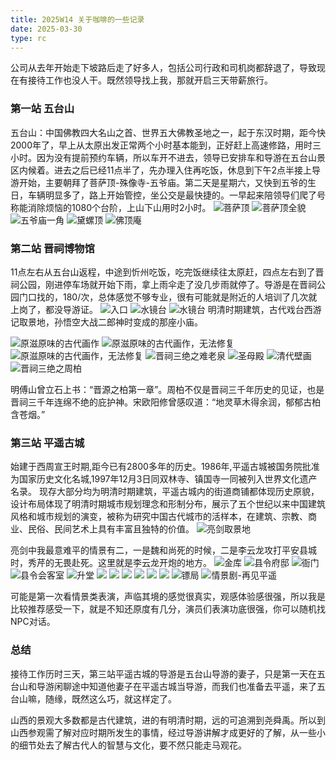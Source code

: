 ```yaml
---
title: 2025W14 关于咖啡的一些记录
date: 2025-03-30
type: rc
---
```


公司从去年开始走下坡路后走了好多人，包括公司行政和司机岗都辞退了，导致现在有接待工作也没人干。既然领导找上我，那就开启三天带薪旅行。

### 第一站 五台山
五台山：中国佛教四大名山之首、世界五大佛教圣地之一，起于东汉时期，距今快2000年了，早上从太原出发正常两个小时基本能到，正好赶上高速修路，用时三小时。因为没有提前预约车辆，所以车开不进去，领导已安排车和导游在五台山景区内候着。进去之后已经11点半了，先办理入住再吃饭，休息到下午2点半接上导游开始，主要朝拜了菩萨顶-殊像寺-五爷庙。第二天是星期六，又快到五爷的生日，车辆明显多了，路上开始管控，坐公交是最快捷的。一早起来陪领导们爬了号称能消除烦恼的1080个台阶，上山下山用时2小时。
![菩萨顶](https://img.010316.xyz///usr/Obsidian/IMG_20250606_154141.jpg)
![菩萨顶全貌](https://img.010316.xyz///usr/Obsidian/IMG_20250607_084536.jpg)
![五爷庙一角](https://img.010316.xyz///usr/Obsidian/IMG_20250606_162615_1.jpg)
![黛螺顶](https://img.010316.xyz///usr/Obsidian/IMG_20250607_093415.jpg)
![_佛顶庵_](https://img.010316.xyz///usr/Obsidian/IMG_20250607_094026.jpg)

### 第二站 晋祠博物馆
11点左右从五台山返程，中途到忻州吃饭，吃完饭继续往太原赶，四点左右到了晋祠公园，刚进停车场就开始下雨，拿上雨伞走了没几步雨就停了。导游是在晋祠公园门口找的，180/次，总体感觉不够专业，很有可能就是附近的人培训了几次就上岗了，都没导游证。
![入口](https://img.010316.xyz///usr/Obsidian/IMG_20250607_161241.jpg)
![水镜台](https://img.010316.xyz///usr/Obsidian/IMG_20250607_161601.jpg)
![水镜台](https://img.010316.xyz///usr/Obsidian/IMG_20250607_162039.jpg)
明清时期建筑，古代戏台西游记取景地，孙悟空大战二郎神时变成的那座小庙。

![原滋原味的古代画作](https://img.010316.xyz///usr/Obsidian/IMG_20250607_162600.jpg)
![原滋原味的古代画作，无法修复](https://img.010316.xyz///usr/Obsidian/IMG_20250607_162506.jpg)
![原滋原味的古代画作，无法修复](https://img.010316.xyz///usr/Obsidian/IMG_20250607_162515.jpg)
![晋祠三绝之难老泉](https://img.010316.xyz///usr/Obsidian/IMG_20250607_172152.jpg)
![圣母殿](https://img.010316.xyz///usr/Obsidian/IMG_20250607_171055.jpg)
![清代壁画](https://img.010316.xyz///usr/Obsidian/IMG_20250607_164113.jpg)
![晋祠三绝之周柏](https://img.010316.xyz///usr/Obsidian/IMG_20250607_170440.jpg)

明傅山曾立石上书：“晋源之柏第一章”。周柏不仅是晋祠三千年历史的见证，也是晋祠三千年连绵不绝的庇护神。宋欧阳修曾感叹道：“地灵草木得余润，郁郁古柏含苍烟。”

### 第三站 平遥古城
始建于西周宣王时期,距今已有2800多年的历史。1986年,平遥古城被国务院批准为国家历史文化名城,1997年12月3日同双林寺、镇国寺一同被列入世界文化遗产名录。
现存大部分均为明清时期建筑，平遥古城内的街道商铺都体现历史原貌，设计布局体现了明清时期城市规划理念和形制分布，展示了五个世纪以来中国建筑风格和城市规划的演变，被称为研究中国古代城市的活样本，在建筑、宗教、商业、民俗、民间艺术上具有丰富且独特的价值。
![亮剑取景地](https://img.010316.xyz///usr/Obsidian/IMG_20250608_101304.jpg)

亮剑中我最意难平的情景有二，一是魏和尚死的时候，二是李云龙攻打平安县城时，秀芹的无畏赴死。这里就是李云龙开炮的地方。
![金库](https://img.010316.xyz///usr/Obsidian/IMG_20250608_113906.jpg)
![县令府邸](https://img.010316.xyz///usr/Obsidian/IMG_20250608_104436.jpg)
![衙门](https://img.010316.xyz///usr/Obsidian/IMG_20250608_103946.jpg)
![县令会客室](https://img.010316.xyz///usr/Obsidian/IMG_20250608_104303.jpg)
![升堂](https://img.010316.xyz///usr/Obsidian/IMG_20250608_103526.jpg)
![](https://img.010316.xyz///usr/Obsidian/IMG_20250608_103441.jpg)
![](https://img.010316.xyz///usr/Obsidian/IMG_20250608_103452.jpg)
![](https://img.010316.xyz///usr/Obsidian/IMG_20250608_103357.jpg)
![](https://img.010316.xyz///usr/Obsidian/IMG_20250608_103411.jpg)
![](https://img.010316.xyz///usr/Obsidian/IMG_20250608_103418.jpg)
![](https://img.010316.xyz///usr/Obsidian/IMG_20250608_103434.jpg)
![镖局](https://img.010316.xyz///usr/Obsidian/IMG_20250608_113605.jpg)
![情景剧-再见平遥](https://img.010316.xyz///usr/Obsidian/IMG_20250608_141536.jpg)

可能是第一次看情景类表演，声临其境的感觉很真实，观感体验感很强，所以我是比较推荐感受一下，就是不知还原度有几分，演员们表演功底很强，你可以随机找NPC对话。

### 总结
接待工作历时三天，第三站平遥古城的导游是五台山导游的妻子，只是第一天在五台山和导游闲聊途中知道他妻子在平遥古城当导游，而我们也准备去平遥，来了五台山嘛，随缘，既然这么巧，就这样定了。

山西的景观大多数都是古代建筑，进的有明清时期，远的可追溯到尧舜禹。所以到山西参观需了解对应时期所发生的事情，经过导游讲解才成更好的了解，从一些小的细节处去了解古代人的智慧与文化，要不然只能走马观花。